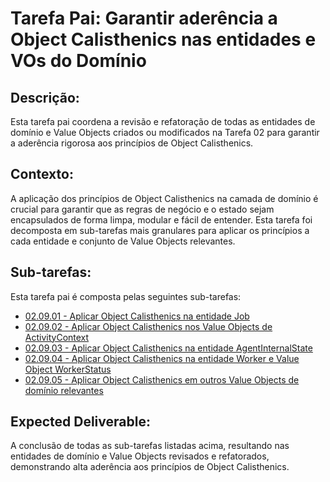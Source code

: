 # Tarefa Pai: Garantir aderência a Object Calisthenics nas entidades e VOs do Domínio

## Descrição:

Esta tarefa pai coordena a revisão e refatoração de todas as entidades de domínio e Value Objects criados ou modificados na Tarefa 02 para garantir a aderência rigorosa aos princípios de Object Calisthenics.

## Contexto:

A aplicação dos princípios de Object Calisthenics na camada de domínio é crucial para garantir que as regras de negócio e o estado sejam encapsulados de forma limpa, modular e fácil de entender. Esta tarefa foi decomposta em sub-tarefas mais granulares para aplicar os princípios a cada entidade e conjunto de Value Objects relevantes.

## Sub-tarefas:

Esta tarefa pai é composta pelas seguintes sub-tarefas:

*   [02.09.01 - Aplicar Object Calisthenics na entidade Job](09-apply-object-calisthenics/01-apply-calisthenics-job-entity.md)
*   [02.09.02 - Aplicar Object Calisthenics nos Value Objects de ActivityContext](09-apply-object-calisthenics/02-apply-calisthenics-activity-context-vos.md)
*   [02.09.03 - Aplicar Object Calisthenics na entidade AgentInternalState](09-apply-object-calisthenics/03-apply-calisthenics-agent-state-entity.md)
*   [02.09.04 - Aplicar Object Calisthenics na entidade Worker e Value Object WorkerStatus](09-apply-object-calisthenics/04-apply-calisthenics-worker-entity-vo.md)
*   [02.09.05 - Aplicar Object Calisthenics em outros Value Objects de domínio relevantes](09-apply-object-calisthenics/05-apply-calisthenics-other-vos.md)

## Expected Deliverable:

A conclusão de todas as sub-tarefas listadas acima, resultando nas entidades de domínio e Value Objects revisados e refatorados, demonstrando alta aderência aos princípios de Object Calisthenics.